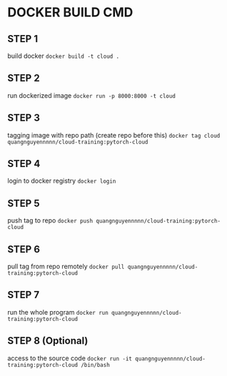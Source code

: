 # DOCKER BUILD CMD #

## STEP 1 ## 
build docker
`docker build -t cloud .`

## STEP 2 ##
run dockerized image 
`docker run -p 8000:8000 -t cloud`

## STEP 3 ##
tagging image with repo path (create repo before this)
`docker tag cloud quangnguyennnnn/cloud-training:pytorch-cloud`

## STEP 4 ##
login to docker registry
`docker login`

## STEP 5
push tag to repo
`docker push quangnguyennnnn/cloud-training:pytorch-cloud`

## STEP 6 ##
pull tag from repo remotely
`docker pull quangnguyennnnn/cloud-training:pytorch-cloud`

## STEP 7 ##
run the whole program 
`docker run quangnguyennnnn/cloud-training:pytorch-cloud`

## STEP 8 (Optional) ##
access to the source code
`docker run -it quangnguyennnnn/cloud-training:pytorch-cloud /bin/bash`
